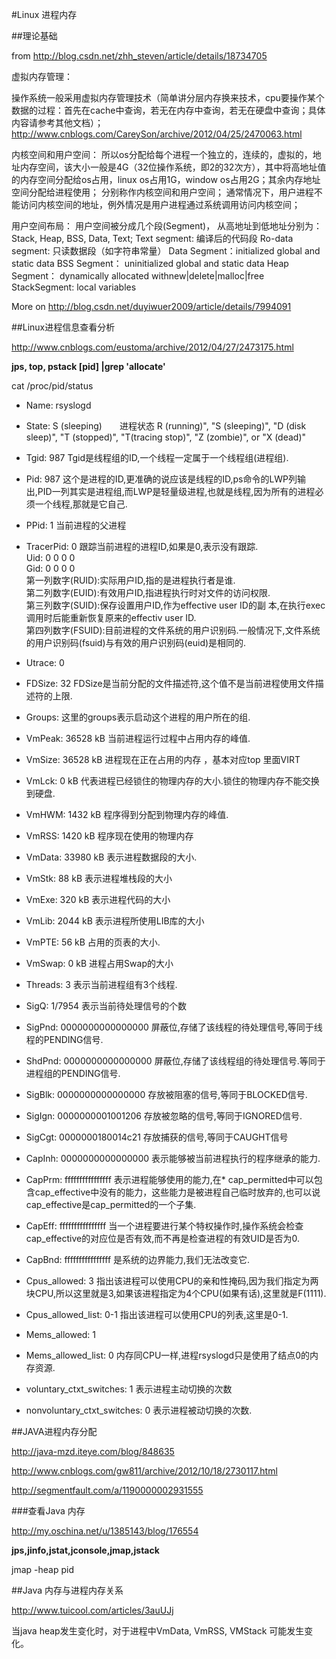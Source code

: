 #Linux 进程内存

##理论基础

from <http://blog.csdn.net/zhh_steven/article/details/18734705>

虚拟内存管理：

操作系统一般采用虚拟内存管理技术（简单讲分层内存换来技术，cpu要操作某个数据的过程：首先在cache中查询，若无在内存中查询，若无在硬盘中查询；具体内容请参考其他文档）；
http://www.cnblogs.com/CareySon/archive/2012/04/25/2470063.html
 
内核空间和用户空间：
所以os分配给每个进程一个独立的，连续的，虚拟的，地址内存空间，该大小一般是4G（32位操作系统，即2的32次方），其中将高地址值的内存空间分配给os占用，linux os占用1G，window os占用2G；其余内存地址空间分配给进程使用；
分别称作内核空间和用户空间；
通常情况下，用户进程不能访问内核空间的地址，例外情况是用户进程通过系统调用访问内核空间；
 
用户空间布局：
用户空间被分成几个段(Segment)， 从高地址到低地址分别为：Stack, Heap, BSS, Data, Text;
Text segment:    编译后的代码段
Ro-data segment: 只读数据段（如字符串常量）
Data Segment：initialized global and static data
BSS Segment： uninitialized global and static data
Heap Segment： dynamically allocated withnew|delete|malloc|free
StackSegment:    local variables
 
More on <http://blog.csdn.net/duyiwuer2009/article/details/7994091>
 
##Linux进程信息查看分析

<http://www.cnblogs.com/eustoma/archive/2012/04/27/2473175.html>

**jps, top, pstack [pid] |grep 'allocate'**

cat /proc/pid/status  
  
* Name:   rsyslogd  
* State:  S (sleeping)　　进程状态 R (running)", "S (sleeping)", "D (disk sleep)", "T (stopped)", "T(tracing stop)", "Z (zombie)", or "X (dead)"
* Tgid:   987                  Tgid是线程组的ID,一个线程一定属于一个线程组(进程组).
* Pid:    987                   这个是进程的ID,更准确的说应该是线程的ID,ps命令的LWP列输出,PID一列其实是进程组,而LWP是轻量级进程,也就是线程,因为所有的进程必须一个线程,那就是它自己.
* PPid:   1                      当前进程的父进程  
* TracerPid:      0            跟踪当前进程的进程ID,如果是0,表示没有跟踪.  
Uid:    0       0       0       0  
Gid:    0       0       0       0  
第一列数字(RUID):实际用户ID,指的是进程执行者是谁.  
第二列数字(EUID):有效用户ID,指进程执行时对文件的访问权限.  
第三列数字(SUID):保存设置用户ID,作为effective user ID的副  本,在执行exec调用时后能重新恢复原来的effectiv user ID.  
第四列数字(FSUID):目前进程的文件系统的用户识别码.一般情况下,文件系统的用户识别码(fsuid)与有效的用户识别码(euid)是相同的.

* Utrace: 0
* FDSize: 32 FDSize是当前分配的文件描述符,这个值不是当前进程使用文件描述符的上限.
* Groups:     这里的groups表示启动这个进程的用户所在的组.
* VmPeak:    36528 kB     当前进程运行过程中占用内存的峰值.
* VmSize:    36528 kB 进程现在正在占用的内存 ，基本对应top 里面VIRT
* VmLck:         0 kB     代表进程已经锁住的物理内存的大小.锁住的物理内存不能交换到硬盘.
* VmHWM:      1432 kB 程序得到分配到物理内存的峰值.
* VmRSS:      1420 kB 程序现在使用的物理内存
* VmData:    33980 kB 表示进程数据段的大小.
* VmStk:        88 kB 表示进程堆栈段的大小
* VmExe:       320 kB 表示进程代码的大小
* VmLib:      2044 kB 表示进程所使用LIB库的大小
* VmPTE:        56 kB 占用的页表的大小.
* VmSwap:        0 kB 进程占用Swap的大小
* Threads:        3   表示当前进程组有3个线程.
* SigQ:   1/7954 表示当前待处理信号的个数
* SigPnd: 0000000000000000 屏蔽位,存储了该线程的待处理信号,等同于线程的PENDING信号.
* ShdPnd: 0000000000000000 屏蔽位,存储了该线程组的待处理信号.等同于进程组的PENDING信号.
* SigBlk: 0000000000000000 存放被阻塞的信号,等同于BLOCKED信号.
* SigIgn: 0000000001001206 存放被忽略的信号,等同于IGNORED信号.
* SigCgt: 0000000180014c21 存放捕获的信号,等同于CAUGHT信号
* CapInh: 0000000000000000 表示能够被当前进程执行的程序继承的能力.
* CapPrm: ffffffffffffffff 表示进程能够使用的能力,在* cap_permitted中可以包含cap_effective中没有的能力，这些能力是被进程自己临时放弃的,也可以说cap_effective是cap_permitted的一个子集.
* CapEff: ffffffffffffffff 当一个进程要进行某个特权操作时,操作系统会检查cap_effective的对应位是否有效,而不再是检查进程的有效UID是否为0.
* CapBnd: ffffffffffffffff  是系统的边界能力,我们无法改变它.
* Cpus_allowed:   3   指出该进程可以使用CPU的亲和性掩码,因为我们指定为两块CPU,所以这里就是3,如果该进程指定为4个CPU(如果有话),这里就是F(1111).
* Cpus_allowed_list:      0-1  指出该进程可以使用CPU的列表,这里是0-1.
* Mems_allowed:   1
* Mems_allowed_list:      0 内存同CPU一样,进程rsyslogd只是使用了结点0的内存资源.
* voluntary_ctxt_switches:        1 表示进程主动切换的次数
* nonvoluntary_ctxt_switches:     0 表示进程被动切换的次数.

##JAVA进程内存分配

<http://java-mzd.iteye.com/blog/848635>

<http://www.cnblogs.com/gw811/archive/2012/10/18/2730117.html>

<http://segmentfault.com/a/1190000002931555>

###查看Java 内存

<http://my.oschina.net/u/1385143/blog/176554>

**jps,jinfo,jstat,jconsole,jmap,jstack**

jmap -heap pid

##Java 内存与进程内存关系

<http://www.tuicool.com/articles/3auUJj>

当java heap发生变化时，对于进程中VmData, VmRSS, VMStack 可能发生变化。

 